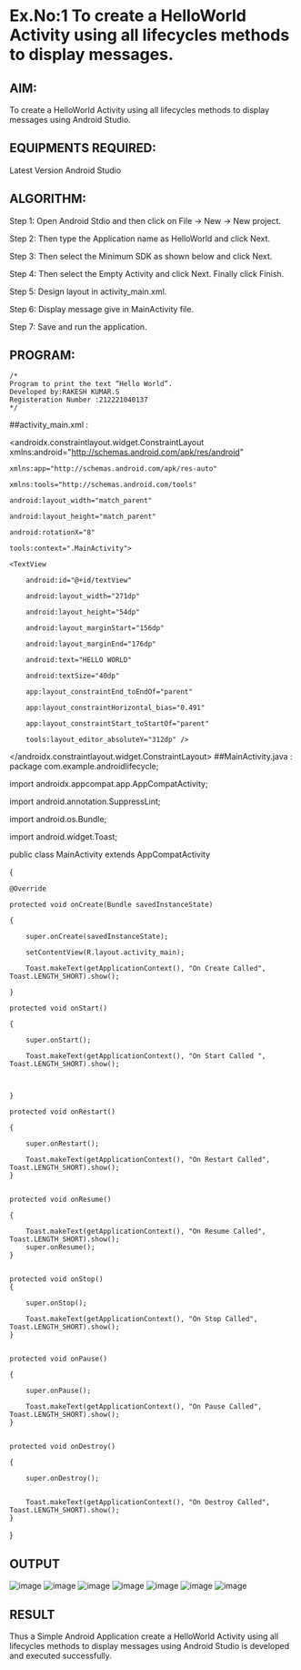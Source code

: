 # Ex.No:1 To create a HelloWorld Activity using all lifecycles methods to display messages.


## AIM:

To create a HelloWorld Activity using all lifecycles methods to display messages using Android Studio.

## EQUIPMENTS REQUIRED:

Latest Version Android Studio

## ALGORITHM:

Step 1: Open Android Stdio and then click on File -> New -> New project.

Step 2: Then type the Application name as HelloWorld and click Next. 

Step 3: Then select the Minimum SDK as shown below and click Next.

Step 4: Then select the Empty Activity and click Next. Finally click Finish.

Step 5: Design layout in activity_main.xml.

Step 6: Display message give in MainActivity file.

Step 7: Save and run the application.

## PROGRAM:
```
/*
Program to print the text “Hello World”.
Developed by:RAKESH KUMAR.S
Registeration Number :212221040137
*/
```
##activity_main.xml :
<?xml version="1.0" encoding="utf-8"?>

<androidx.constraintlayout.widget.ConstraintLayout xmlns:android="http://schemas.android.com/apk/res/android"
    
    xmlns:app="http://schemas.android.com/apk/res-auto"
    
    xmlns:tools="http://schemas.android.com/tools"
    
    android:layout_width="match_parent"
    
    android:layout_height="match_parent"
    
    android:rotationX="8"
    
    tools:context=".MainActivity">

    <TextView
    
        android:id="@+id/textView"
        
        android:layout_width="271dp"
        
        android:layout_height="54dp"
        
        android:layout_marginStart="156dp"
        
        android:layout_marginEnd="176dp"
        
        android:text="HELLO WORLD"
        
        android:textSize="40dp"
        
        app:layout_constraintEnd_toEndOf="parent"
        
        app:layout_constraintHorizontal_bias="0.491"
        
        app:layout_constraintStart_toStartOf="parent"
        
        tools:layout_editor_absoluteY="312dp" />


</androidx.constraintlayout.widget.ConstraintLayout>
##MainActivity.java :
package com.example.androidlifecycle;

import androidx.appcompat.app.AppCompatActivity;

import android.annotation.SuppressLint;

import android.os.Bundle;

import android.widget.Toast;

public class MainActivity extends AppCompatActivity

{

    @Override
    
    protected void onCreate(Bundle savedInstanceState)
    
    {
    
        super.onCreate(savedInstanceState);
        
        setContentView(R.layout.activity_main);
        
        Toast.makeText(getApplicationContext(), "On Create Called", Toast.LENGTH_SHORT).show();
    
    }
    
    protected void onStart()
    
    {
    
        super.onStart();
        
        Toast.makeText(getApplicationContext(), "On Start Called ", Toast.LENGTH_SHORT).show();



    }
    
    protected void onRestart()
    
    {
    
        super.onRestart();
        
        Toast.makeText(getApplicationContext(), "On Restart Called", Toast.LENGTH_SHORT).show();
    }
    
    
    protected void onResume()
    
    {
    
        Toast.makeText(getApplicationContext(), "On Resume Called", Toast.LENGTH_SHORT).show();
        super.onResume();
    }
    
    
    protected void onStop()
    {
    
        super.onStop();
        
        Toast.makeText(getApplicationContext(), "On Stop Called", Toast.LENGTH_SHORT).show();
    }
    
    
    protected void onPause()
    
    {
    
        super.onPause();
        
        Toast.makeText(getApplicationContext(), "On Pause Called", Toast.LENGTH_SHORT).show();
    }
    
    
    protected void onDestroy()
    
    {
    
        super.onDestroy();
        
        
        Toast.makeText(getApplicationContext(), "On Destroy Called", Toast.LENGTH_SHORT).show();
    }
    
}

## OUTPUT

![image](https://github.com/Rakesh2k23/Mobile-Application-Development/assets/141472158/63d54a30-7d01-4ce1-af52-ca11f9b8bf6e)
![image](https://github.com/Rakesh2k23/Mobile-Application-Development/assets/141472158/1b2521aa-8f37-44e5-92ed-72a1026101a5)
![image](https://github.com/Rakesh2k23/Mobile-Application-Development/assets/141472158/88d574a7-66dd-4dd7-85cb-1a9f3af45bb4)
![image](https://github.com/Rakesh2k23/Mobile-Application-Development/assets/141472158/d626b85d-0d4f-4a06-ac09-90d52443cae0)
![image](https://github.com/Rakesh2k23/Mobile-Application-Development/assets/141472158/dff626a1-b71b-4ce9-a3fc-e15998a8aad7)
![image](https://github.com/Rakesh2k23/Mobile-Application-Development/assets/141472158/90adb70b-0b25-47c5-96d7-3b13d123c1ac)
![image](https://github.com/Rakesh2k23/Mobile-Application-Development/assets/141472158/ae2a53c5-5e66-45ce-91c9-80599f0e115c)



## RESULT
Thus a Simple Android Application create a HelloWorld Activity using all lifecycles methods to display messages using Android Studio is developed and executed successfully.
